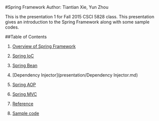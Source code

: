 #Spring Framework
Author: Tiantian Xie, Yun Zhou 


This is the presentation 1 for Fall 2015 CSCI 5828 class. This presentation gives an introduction to the Spring Framework along with some sample codes.
  

##Table of Contents    

1. [Overview of Spring Framework](presentation/Overview.md)

2. [Spring IoC](presentation/SpringIoC.md)

3. [Spring Bean](presentation/SpringBean.md)

4. [Dependency Injector](presentation/Dependency Injector.md)

5. [Spring AOP](presentation/SpringAOP.md)

6. [Spring MVC](presentation/Spring_mvc.md)

7. [Reference](presentation/Reference.md)

8. [Sample code](/src)